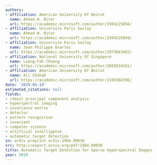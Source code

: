 ```yaml
---
authors:
- affiliation: American University Of Beirut
  name: Ahmad W. Bitar
  url: https://academic.microsoft.com/author/2504225894/
- affiliation: Universite Paris Saclay
  name: Ahmad W. Bitar
  url: https://academic.microsoft.com/author/2504225894/
- affiliation: Universite Paris Saclay
  name: Jean Philippe Ovarlez
  url: https://academic.microsoft.com/author/2973863492/
- affiliation: National University Of Singapore
  name: Loong-Fah Cheong
  url: https://academic.microsoft.com/author/2656534101/
- affiliation: American University Of Beirut
  name: Ali Chehab
  url: https://academic.microsoft.com/author/2109368396/
date: '2019-04-14'
estimated_citations: null
fields:
- robust principal component analysis
- hyperspectral imaging
- covariance matrix
- detector
- pattern recognition
- invariant
- computer science
- artificial intelligence
- automatic target detection
in: arXiv preprint arXiv:1904.09030
src: http://export.arxiv.org/pdf/1904.09030
title: Automatic Target Detection for Sparse Hyperspectral Images
year: 2019
---
```

